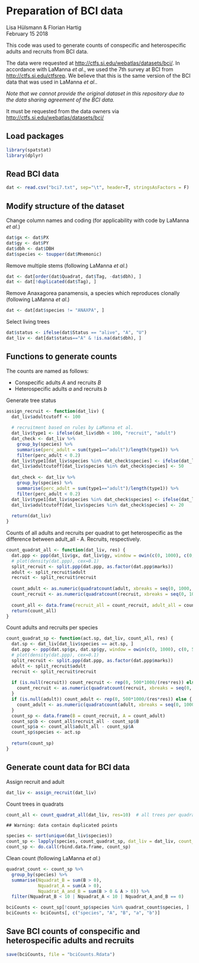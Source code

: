 # Preparation of BCI data
Lisa Hülsmann & Florian Hartig  
February 15 2018  


This code was used to generate counts of conspecific and heterospecific adults and recruits from BCI data.

The data were requested at http://ctfs.si.edu/webatlas/datasets/bci/. In accordance with LaManna *et al*., we used the 7th survey at BCI from http://ctfs.si.edu/ctfsrep. We believe that this is the same version of the BCI data that was used in LaManna *et al*..

*Note that we cannot provide the original dataset in this repository due to the data sharing agreement of the BCI data.* 

It must be requested from the data owners via http://ctfs.si.edu/webatlas/datasets/bci/



## Load packages



```r
library(spatstat)
library(dplyr)
```


## Read BCI data



```r
dat <- read.csv("bci7.txt", sep="\t", header=T, stringsAsFactors = F)
```


## Modify structure of the dataset

Change column names and coding (for applicability with code by LaManna *et al*.)

```r
dat$gx <- dat$PX
dat$gy <- dat$PY
dat$dbh <- dat$DBH
dat$species <- toupper(dat$Mnemonic)
```

Remove multiple stems (following LaManna *et al*.)

```r
dat <- dat[order(dat$Quadrat, dat$Tag, -dat$dbh), ]
dat <- dat[!duplicated(dat$Tag), ]
```

Remove Anaxagorea panamensis, a species which reproduces clonally (following LaManna *et al*.)

```r
dat <- dat[dat$species != "ANAXPA", ]
```

Select living trees

```r
dat$status <- ifelse(dat$Status == "alive", "A", "U")
dat_liv <- dat[dat$status=="A" & !is.na(dat$dbh), ]
```


## Functions to generate counts

The counts are named as follows:

* Conspecific adults *A* and recruits *B*
* Heterospecific adults *a* and recruits *b*


Generate tree status 

```r
assign_recruit <- function(dat_liv) {
  dat_liv$adultcutoff <- 100
  
  # recruitment based on rules by LaManna et al.
  dat_liv$type1 <- ifelse(dat_liv$dbh < 100, "recruit", "adult")
  dat_check <- dat_liv %>%
    group_by(species) %>% 
    summarise(perc_adult = sum(type1=="adult")/length(type1)) %>% 
    filter(perc_adult < 0.2)
  dat_liv$type1[dat_liv$species %in% dat_check$species] <- ifelse(dat_liv$dbh[dat_liv$species %in% dat_check$species] <= 50, "recruit", "adult")
  dat_liv$adultcutoff[dat_liv$species %in% dat_check$species] <- 50
  
  dat_check <- dat_liv %>%
    group_by(species) %>% 
    summarise(perc_adult = sum(type1=="adult")/length(type1)) %>% 
    filter(perc_adult < 0.2)
  dat_liv$type1[dat_liv$species %in% dat_check$species] <- ifelse(dat_liv$dbh[dat_liv$species %in% dat_check$species] <= 20, "recruit", "adult")
  dat_liv$adultcutoff[dat_liv$species %in% dat_check$species] <- 20
  
  return(dat_liv)
}
```

Counts of all adults and recruits per quadrat to get heterospecific as the difference between adult_all - A. Recruits, respectively.

```r
count_quadrat_all <- function(dat_liv, res) {
  dat.ppp <- ppp(dat_liv$gx, dat_liv$gy, window = owin(c(0, 1000), c(0, 500)), marks = dat_liv$type1)
  # plot(density(dat.ppp), cex=0.1)
  split_recruit <- split.ppp(dat.ppp, as.factor(dat.ppp$marks))
  adult <- split_recruit$adult
  recruit <- split_recruit$recruit
  
  count_adult <- as.numeric(quadratcount(adult, xbreaks = seq(0, 1000, res), ybreaks = seq(0, 500, res)))
  count_recruit <- as.numeric(quadratcount(recruit, xbreaks = seq(0, 1000, res), ybreaks = seq(0, 500, res)))  
  
  count_all <- data.frame(recruit_all = count_recruit, adult_all = count_adult)
  return(count_all)
}
```

Count adults and recruits per species

```r
count_quadrat_sp <- function(act.sp, dat_liv, count_all, res) {
  dat.sp <- dat_liv[dat_liv$species == act.sp, ]
  dat.ppp <- ppp(dat.sp$gx, dat.sp$gy, window = owin(c(0, 1000), c(0, 500)), marks = dat.sp$type1)
  # plot(density(dat.ppp), cex=0.1)
  split_recruit <- split.ppp(dat.ppp, as.factor(dat.ppp$marks))
  adult <- split_recruit$adult
  recruit <- split_recruit$recruit
  
  if (is.null(recruit)) count_recruit <- rep(0, 500*1000/(res*res)) else {
    count_recruit <- as.numeric(quadratcount(recruit, xbreaks = seq(0, 1000, res), ybreaks = seq(0, 500, res)))  
  }
  if (is.null(adult)) count_adult <- rep(0, 500*1000/(res*res)) else {
    count_adult <- as.numeric(quadratcount(adult, xbreaks = seq(0, 1000, res), ybreaks = seq(0, 500, res)))
  }
  count_sp <- data.frame(B = count_recruit, A = count_adult)
  count_sp$b <- count_all$recruit_all - count_sp$B
  count_sp$a <- count_all$adult_all - count_sp$A
  count_sp$species <- act.sp
  
  return(count_sp)
}
```


## Generate count data for BCI data


Assign recruit and adult

```r
dat_liv <- assign_recruit(dat_liv)
```

Count trees in quadrats

```r
count_all <- count_quadrat_all(dat_liv, res=10)  # all trees per quadrat
```

```
## Warning: data contain duplicated points
```

```r
species <- sort(unique(dat_liv$species))
count_sp <- lapply(species, count_quadrat_sp, dat_liv = dat_liv, count_all = count_all, res = 10)  # per species while a = adult_all - A
count_sp <- do.call(rbind.data.frame, count_sp)
```

Clean count (following LaManna *et al*.)

```r
quadrat_count <- count_sp %>%
  group_by(species) %>%
  summarise(Nquadrat_B = sum(B > 0),
            Nquadrat_A = sum(A > 0),
            Nquadrat_A_and_B = sum(B > 0 & A > 0)) %>%
  filter(Nquadrat_B < 10 | Nquadrat_A < 10 | Nquadrat_A_and_B == 0)

bciCounts <- count_sp[!count_sp$species %in% quadrat_count$species, ]
bciCounts <- bciCounts[, c("species", "A", "B", "a", "b")]
```


## Save BCI counts of conspecific and heterospecific adults and recruits


```r
save(bciCounts, file = "bciCounts.Rdata")
```



